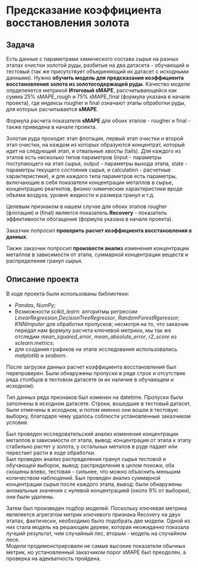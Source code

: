 # Предсказание коэффициента восстановления золота  

## Задача

Есть данные с параметрами химического состава сырья на разных этапах очистки золотой руды, разбитые на два датасета - обучающий и тестовый (так же присутствует объединяющий их датасет с исходными данными). Нужно __обучить модель для предсказания коэффициента восстановления золота из золотосодержащей руды__. Качество модели опрделеяется метрикой **Итоговый sMAPE**, рассчитывающейся как сумма 25% sMAPE_rough и 75% sMAPE_final (формула указана в начале проекта), где индексы rougher и final означают этапы обработки руды, для которых расчитывается **sMAPE**.

Формула расчета показателя **sMAPE** для обоих этапов - rougher и final - также приведена в начале проекта.

Золотая руда проходит этап флотации, первый этап очистки и второй этап очистки, на каждом из которых образуются концентрат, который идет на следующий этап, и отвальные хвосты (tails). Для каждого из этапов есть несколько типов параметров (input - параметры поступающего на этап сырья, output - параметры выхода этапа, state - параметры текущего состояния сырья, и calculation - расчетные характеристики), и для каждого типа параметров есть параметры, включающие в себя показатели концентрации металлов в сырье, концентрацию реагентов, физико-химические характеристики вроде объема воздуха, уровня жидкости и размера гранул и т.д. 

Целевым признаком в нашем случае для обоих этапов rougher (флотация) и (final) является показатель **Recovery** - показатель эффективности обогащения (формула указана в начале проекта).

Заказчик попросил __проверить расчет коэффициента восстановления в данных__.

Также заказчик попросил __произвести анализ__ изменения концентрации металлов в зависимости от этапа, суммарной концентрации веществ и распределения гранул сырья.

## Описание проекта
В ходе проекта были использованы библиотеки:
- *Pandas*, *NumPy*;
- Возможности *scikit_learn*: алгоритмы регрессии *LinearRegression*,*DecisionTreeRegressor*, *RandomForestRgeressor*; *KNNImputer* для обработки пропусков; несмотря на то, что заказчик передал нам формулу расчета ключевой метрики, мы так же отследим *mean_squared_error*, *mean_absolute_error*, *r2_score* из *sclearn.metrics*;
- для создания графиков на этапе исследования использовались *matplotlib* и *seaborn*.

После загрузки данных расчет коэффициента восстановления был перепроверен. Были обнаружены пропуски в ряде строк и отсутствие ряда столбцов в тестовом датасете (и их наличие в обучающем и исходном).

Тип данных ряда признаков был изменен на datetime. Пропуски были заполнены в исходном датасете. Строки, вошедшие в тестовый датасет, были отмечены в исходном, и потом именно они вошли в тестовую выборку, благодаря чему удалось соблюсти установленные заказчиком условия.  

Был проведен исследовательский анализ изменения концентрации металлов в зависимости от этапа, вывод: концентрация от этапа к этапу стабильно растет у золота, у остальных металов в руде падает или перестает расти в ходе обработки.  
Был проведен анализ распределения гранул сырья тестовой и обучающей выборок, вывод: распределения в целом похожи, оба скошены влево, тестовая - сильнее, что можно объяснить меньшим количеством наблюдений.
Был проведен анализ суммарной концентрации сырья после каждого этапа, вывод: были обнаружены аномальные значения с нулевой концентрацией (около 9% от выборки), они были удалены.

Затем был произведен подбор моделей. Поскольку ключевая метрика являляется агрегатом метрик ключевого признака Recovery на двух этапах, фактически, необходимо было подобрать две модели. Одной из них стала модель на решающем дереве, которая неожиданно показала лучший результат, чем случайный лес, вторым - модель на случайном лесе.  
Модели продемонстрировали не самые высокие показатели обычных метрик, но установленный заказчиком порог sMAPE был преодолен, а проверка на адекватность пройдена.  
